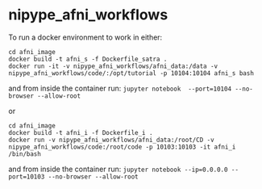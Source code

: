 # nipype_afni_workflows

To run a docker environment to work in either:
```
cd afni_image
docker build -t afni_s -f Dockerfile_satra .
docker run -it -v nipype_afni_workflows/afni_data:/data -v nipype_afni_workflows/code/:/opt/tutorial -p 10104:10104 afni_s bash
```
and from inside the container run:
`jupyter notebook  --port=10104 --no-browser --allow-root`

or

```
cd afni_image
docker build -t afni_i -f Dockerfile_i .
docker run -v nipype_afni_workflows/afni_data:/root/CD -v nipype_afni_workflows/code:/root/code -p 10103:10103 -it afni_i /bin/bash
```
and from inside the container run:
`jupyter notebook --ip=0.0.0.0 --port=10103 --no-browser --allow-root`
